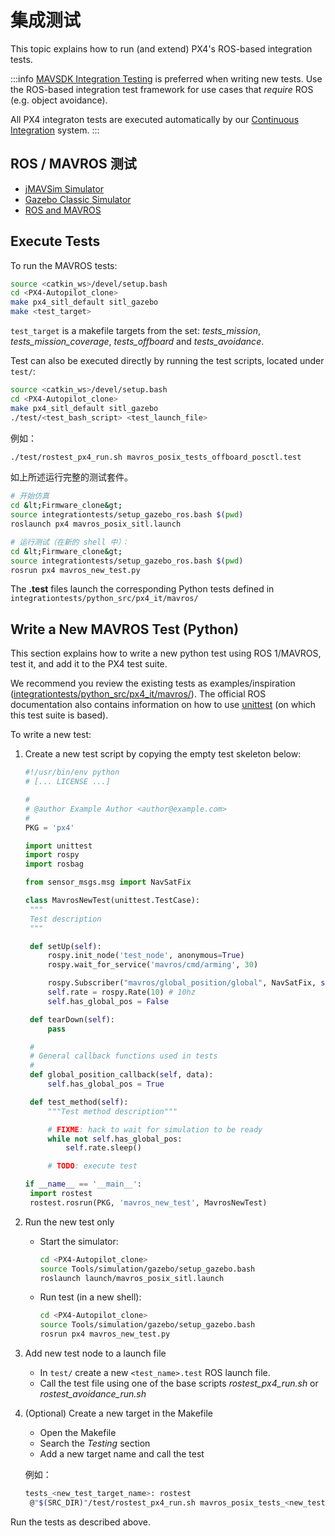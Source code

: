 # 集成测试

This topic explains how to run (and extend) PX4's ROS-based integration tests.

:::info
[MAVSDK Integration Testing](../test_and_ci/integration_testing_mavsdk.md) is preferred when writing new tests.
Use the ROS-based integration test framework for use cases that _require_ ROS (e.g. object avoidance).

All PX4 integraton tests are executed automatically by our [Continuous Integration](../test_and_ci/continous_integration.md) system.
:::

## ROS / MAVROS 测试

- [jMAVSim Simulator](../sim_jmavsim/index.md)
- [Gazebo Classic Simulator](../sim_gazebo_classic/index.md)
- [ROS and MAVROS](../simulation/ros_interface.md)

## Execute Tests

To run the MAVROS tests:

```sh
source <catkin_ws>/devel/setup.bash
cd <PX4-Autopilot_clone>
make px4_sitl_default sitl_gazebo
make <test_target>
```

`test_target` is a makefile targets from the set: _tests_mission_, _tests_mission_coverage_, _tests_offboard_ and _tests_avoidance_.

Test can also be executed directly by running the test scripts, located under `test/`:

```sh
source <catkin_ws>/devel/setup.bash
cd <PX4-Autopilot_clone>
make px4_sitl_default sitl_gazebo
./test/<test_bash_script> <test_launch_file>
```

例如：

```sh
./test/rostest_px4_run.sh mavros_posix_tests_offboard_posctl.test
```

如上所述运行完整的测试套件。

```sh
# 开始仿真
cd &lt;Firmware_clone&gt;
source integrationtests/setup_gazebo_ros.bash $(pwd)
roslaunch px4 mavros_posix_sitl.launch

# 运行测试（在新的 shell 中）：
cd &lt;Firmware_clone&gt;
source integrationtests/setup_gazebo_ros.bash $(pwd)
rosrun px4 mavros_new_test.py
```

The **.test** files launch the corresponding Python tests defined in `integrationtests/python_src/px4_it/mavros/`

## Write a New MAVROS Test (Python)

This section explains how to write a new python test using ROS 1/MAVROS, test it, and add it to the PX4 test suite.

We recommend you review the existing tests as examples/inspiration ([integrationtests/python_src/px4_it/mavros/](https://github.com/PX4/PX4-Autopilot/tree/main/integrationtests/python_src/px4_it/mavros)).
The official ROS documentation also contains information on how to use [unittest](http://wiki.ros.org/unittest) (on which this test suite is based).

To write a new test:

1. Create a new test script by copying the empty test skeleton below:

   ```python
   #!/usr/bin/env python
   # [... LICENSE ...]

   #
   # @author Example Author <author@example.com>
   #
   PKG = 'px4'

   import unittest
   import rospy
   import rosbag

   from sensor_msgs.msg import NavSatFix

   class MavrosNewTest(unittest.TestCase):
   	"""
   	Test description
   	"""

   	def setUp(self):
   		rospy.init_node('test_node', anonymous=True)
   		rospy.wait_for_service('mavros/cmd/arming', 30)

   		rospy.Subscriber("mavros/global_position/global", NavSatFix, self.global_position_callback)
   		self.rate = rospy.Rate(10) # 10hz
   		self.has_global_pos = False

   	def tearDown(self):
   		pass

   	#
   	# General callback functions used in tests
   	#
   	def global_position_callback(self, data):
   		self.has_global_pos = True

   	def test_method(self):
   		"""Test method description"""

   		# FIXME: hack to wait for simulation to be ready
   		while not self.has_global_pos:
   			self.rate.sleep()

   		# TODO: execute test

   if __name__ == '__main__':
   	import rostest
   	rostest.rosrun(PKG, 'mavros_new_test', MavrosNewTest)
   ```

2. Run the new test only

   - Start the simulator:

      ```sh
      cd <PX4-Autopilot_clone>
      source Tools/simulation/gazebo/setup_gazebo.bash
      roslaunch launch/mavros_posix_sitl.launch
      ```

   - Run test (in a new shell):

      ```sh
      cd <PX4-Autopilot_clone>
      source Tools/simulation/gazebo/setup_gazebo.bash
      rosrun px4 mavros_new_test.py
      ```

3. Add new test node to a launch file

   - In `test/` create a new `<test_name>.test` ROS launch file.
   - Call the test file using one of the base scripts _rostest_px4_run.sh_ or _rostest_avoidance_run.sh_

4. (Optional) Create a new target in the Makefile

   - Open the Makefile
   - Search the _Testing_ section
   - Add a new target name and call the test

   例如：

   ```sh
   tests_<new_test_target_name>: rostest
   	@"$(SRC_DIR)"/test/rostest_px4_run.sh mavros_posix_tests_<new_test>.test
   ```

Run the tests as described above.
